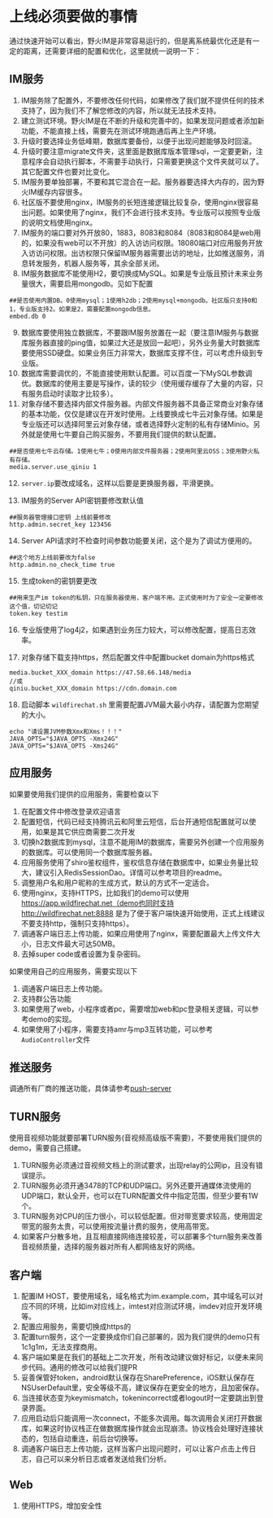 # 上线必须要做的事情
通过快速开始可以看出，野火IM是非常容易运行的，但是离系统最优化还是有一定的距离，还需要详细的配置和优化，这里就统一说明一下：

## IM服务
1. IM服务除了配置外，不要修改任何代码，如果修改了我们就不提供任何的技术支持了，因为我们不了解您修改的内容，所以就无法技术支持。
2. 建立测试环境。野火IM是在不断的升级和完善中的，如果发现问题或者添加新功能，不能直接上线，需要先在测试环境跑通后再上生产环境。
3. 升级时要选择业务低峰期，数据库要备份，以便于出现问题能够及时回滚。
4. 升级时要注意migrate文件夹，这里面是数据库版本管理sql，一定要更新，注意程序会自动执行脚本，不需要手动执行，只需要更换这个文件夹就可以了。其它配置文件也要对比变化。
5. IM服务要单独部署，不要和其它混合在一起。服务器要选择大内存的，因为野火IM缓存内容很多。
6. 社区版不要使用nginx，IM服务的长短连接逻辑比较复杂，使用nginx很容易出问题。如果使用了nginx，我们不会进行技术支持。专业版可以按照专业版的说明文档使用nginx。
7. IM服务的端口要对外开放80，1883，8083和8084（8083和8084是web用的，如果没有web可以不开放）的入访访问权限。18080端口对应用服务开放入访访问权限。出访权限只保留IM服务器需要出访的地址，比如推送服务，消息转发服务，机器人服务等，其余全部关闭。
8. IM服务数据库不能使用H2，要切换成MySQL。如果是专业版且预计未来业务量很大，需要启用mongodb。见如下配置
```
##是否使用内置DB。0使用mysql；1使用h2db；2使用mysql+mongodb。社区版只支持0和1，专业版支持2。如果是2，需要配置mongodb信息。
embed.db 0
```
9. 数据库要使用独立数据库，不要跟IM服务放置在一起（要注意IM服务与数据库服务器直接的ping值，如果过大还是放回一起吧），另外业务量大时数据库要使用SSD硬盘。如果业务压力非常大，数据库支撑不住，可以考虑升级到专业版。
10. 数据库需要调优的，不能直接使用默认配置。可以百度一下MySQL参数调优。数据库的使用主要是写操作，读的较少（使用缓存缓存了大量的内容，只有服务启动时读取才比较多）。
11. 对象存储不要选择内部文件服务器。内部文件服务器不具备正常商业对象存储的基本功能，仅仅是建议在开发时使用。上线要换成七牛云对象存储。如果是专业版还可以选择阿里云对象存储，或者选择野火定制的私有存储Minio。另外就是使用七牛要自己购买服务，不要用我们提供的默认配置。
```
##是否使用七牛云存储。1使用七牛；0使用内部文件服务器；2使用阿里云OSS；3使用野火私有存储。
media.server.use_qiniu 1
```
12. ```server.ip```要改成域名，这样以后要是更换服务器，平滑更换。

13. IM服务的Server API密钥要修改默认值
```
##服务器管理接口密钥 上线前要修改
http.admin.secret_key 123456
```

14. Server API请求时不检查时间参数功能要关闭，这个是为了调试方便用的。
```
##这个地方上线前要改为false
http.admin.no_check_time true
```

15. 生成token的密钥要更改
```
##用来生产im token的私钥，只在服务器使用，客户端不用。正式使用时为了安全一定要修改这个值，切记切记
token.key testim
```

16. 专业版使用了log4j2，如果遇到业务压力较大，可以修改配置，提高日志效率。

17. 对象存储下载支持https，然后配置文件中配置bucket domain为https格式
```
media.bucket_XXX_domain https://47.58.66.148/media
//或
qiniu.bucket_XXX_domain https://cdn.domain.com
```

18. 启动脚本 ```wildfirechat.sh``` 里需要配置JVM最大最小内存，请配置为您期望的大小。
```
echo "请设置JVM参数Xmx和Xms！！！"
JAVA_OPTS="$JAVA_OPTS -Xmx24G"
JAVA_OPTS="$JAVA_OPTS -Xms24G"
```

## 应用服务
如果要使用我们提供的应用服务，需要检查以下
1. 在配置文件中修改登录欢迎语言
2. 配置短信，代码已经支持腾讯云和阿里云短信，后台开通短信配置就可以使用，如果是其它供应商需要二次开发
3. 切换h2数据库到mysql，注意不能用IM的数据库，需要另外创建一个应用服务的数据库。可以使用同一个数据库服务器。
4. 应用服务使用了shiro鉴权组件，鉴权信息存储在数据库中，如果业务量比较大，建议引入RedisSessionDao。详情可以参考项目的readme。
4. 调整用户名和用户昵称的生成方式，默认的方式不一定适合。
5. 使用nginx，支持HTTPS，比如我们的demo可以使用 https://app.wildfirechat.net（demo也同时支持 http://wildfirechat.net:8888 是为了便于客户端快速开始使用，正式上线建议不要支持http，强制只支持https）。
6. 调通客户端日志上传功能，如果应用使用了nginx，需要配置最大上传文件大小，日志文件最大可达50MB。
7. 去掉super code或者设置为复杂密码。

如果使用自己的应用服务，需要实现以下
1. 调通客户端日志上传功能。
2. 支持群公告功能
3. 如果使用了web，小程序或者pc，需要增加web和pc登录相关逻辑，可以参考demo的实现。
4. 如果使用了小程序，需要支持amr与mp3互转功能，可以参考```AudioController```文件

## 推送服务
调通所有厂商的推送功能，具体请参考[push-server](https://github.com/wildfirechat/push_server)

## TURN服务
使用音视频功能就要部署TURN服务(音视频高级版不需要)，不要使用我们提供的demo，需要自己搭建。
1. TURN服务必须通过音视频文档上的测试要求，出现relay的公网ip，且没有错误提示。
2. TURN服务必须开通3478的TCP和UDP端口。另外还要开通媒体流使用的UDP端口，默认全开，也可以在TURN配置文件中指定范围，但至少要有1W个。
3. TURN服务对CPU的压力很小，可以较低配置。但对带宽要求较高，使用固定带宽的服务太贵，可以使用按流量计费的服务，使用高带宽。
4. 如果客户分散多地，且互相直接网络连接较差，可以部署多个turn服务来改善音视频质量，选择的服务器对所有人都网络友好的网络。

## 客户端
1. 配置IM HOST，要使用域名，域名格式为im.example.com，其中域名可以对应不同的环境，比如im对应线上，imtest对应测试环境，imdev对应开发环境等。
2. 配置应用服务，需要切换成https的
3. 配置turn服务，这个一定要换成你们自己部署的，因为我们提供的demo只有1c1g1m，无法支撑商用。
4. 客户端如果是在我们的基础上二次开发，所有改动建议做好标记，以便未来同步代码。通用的修改可以给我们提PR
5. 妥善保管好token，android默认保存在SharePreference，iOS默认保存在NSUserDefault里，安全等级不高，建议保存在更安全的地方，且加密保存。
6. 当连接状态变为keymismatch，tokenincorrect或者logout时一定要跳出到登录界面。
7. 应用启动后只能调用一次connect，不能多次调用。每次调用会关闭打开数据库，如果这时协议栈正在做数据库操作就会出现崩溃。协议栈会处理好连接状态的，包括自动重连，前后台切换等。
8. 调通客户端日志上传功能，这样当客户出现问题时，可以让客户点击上传日志，自己可以来分析日志或者发送给我们分析。

## Web
1. 使用HTTPS，增加安全性
